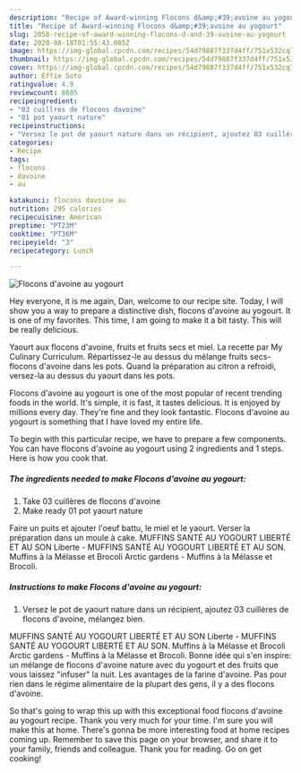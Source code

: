 ```yaml
---
description: "Recipe of Award-winning Flocons d&amp;#39;avoine au yogourt"
title: "Recipe of Award-winning Flocons d&amp;#39;avoine au yogourt"
slug: 2058-recipe-of-award-winning-flocons-d-and-39-avoine-au-yogourt
date: 2020-08-18T01:55:43.005Z
image: https://img-global.cpcdn.com/recipes/54d79887f337d4ff/751x532cq70/flocons-davoine-au-yogourt-photo-principale-de-la-recette.jpg
thumbnail: https://img-global.cpcdn.com/recipes/54d79887f337d4ff/751x532cq70/flocons-davoine-au-yogourt-photo-principale-de-la-recette.jpg
cover: https://img-global.cpcdn.com/recipes/54d79887f337d4ff/751x532cq70/flocons-davoine-au-yogourt-photo-principale-de-la-recette.jpg
author: Effie Soto
ratingvalue: 4.9
reviewcount: 8605
recipeingredient:
- "03 cuillres de flocons davoine"
- "01 pot yaourt nature"
recipeinstructions:
- "Versez le pot de yaourt nature dans un récipient, ajoutez 03 cuillères de flocons d&#39;avoine, mélangez bien."
categories:
- Recipe
tags:
- flocons
- davoine
- au

katakunci: flocons davoine au 
nutrition: 295 calories
recipecuisine: American
preptime: "PT23M"
cooktime: "PT36M"
recipeyield: "3"
recipecategory: Lunch

---
```



![Flocons d&#39;avoine au yogourt](https://img-global.cpcdn.com/recipes/54d79887f337d4ff/751x532cq70/flocons-davoine-au-yogourt-photo-principale-de-la-recette.jpg)

Hey everyone, it is me again, Dan, welcome to our recipe site. Today, I will show you a way to prepare a distinctive dish, flocons d&#39;avoine au yogourt. It is one of my favorites. This time, I am going to make it a bit tasty. This will be really delicious.

Yaourt aux flocons d&#39;avoine, fruits et fruits secs et miel. La recette par My Culinary Curriculum. Répartissez-le au dessus du mélange fruits secs-flocons d&#39;avoine dans les pots. Quand la préparation au citron a refroidi, versez-la au dessus du yaourt dans les pots.

Flocons d&#39;avoine au yogourt is one of the most popular of recent trending foods in the world. It's simple, it is fast, it tastes delicious. It is enjoyed by millions every day. They're fine and they look fantastic. Flocons d&#39;avoine au yogourt is something that I have loved my entire life.


To begin with this particular recipe, we have to prepare a few components. You can have flocons d&#39;avoine au yogourt using 2 ingredients and 1 steps. Here is how you cook that.

<!--inarticleads1-->

##### The ingredients needed to make Flocons d&#39;avoine au yogourt:

1. Take 03 cuillères de flocons d&#39;avoine
1. Make ready 01 pot yaourt nature


Faire un puits et ajouter l&#39;oeuf battu, le miel et le yaourt. Verser la préparation dans un moule à cake. MUFFINS SANTÉ AU YOGOURT LIBERTÉ ET AU SON Liberte - MUFFINS SANTÉ AU YOGOURT LIBERTÉ ET AU SON. Muffins à la Mélasse et Brocoli Arctic gardens - Muffins à la Mélasse et Brocoli. 

<!--inarticleads2-->

##### Instructions to make Flocons d&#39;avoine au yogourt:

1. Versez le pot de yaourt nature dans un récipient, ajoutez 03 cuillères de flocons d&#39;avoine, mélangez bien.


MUFFINS SANTÉ AU YOGOURT LIBERTÉ ET AU SON Liberte - MUFFINS SANTÉ AU YOGOURT LIBERTÉ ET AU SON. Muffins à la Mélasse et Brocoli Arctic gardens - Muffins à la Mélasse et Brocoli. Bonne idée qui s&#39;en inspire: un mélange de flocons d&#39;avoine nature avec du yogourt et des fruits que vous laissez &#34;infuser&#34; la nuit. Les avantages de la farine d&#39;avoine. Pas pour rien dans le régime alimentaire de la plupart des gens, il y a des flocons d&#39;avoine. 

So that's going to wrap this up with this exceptional food flocons d&#39;avoine au yogourt recipe. Thank you very much for your time. I'm sure you will make this at home. There's gonna be more interesting food at home recipes coming up. Remember to save this page on your browser, and share it to your family, friends and colleague. Thank you for reading. Go on get cooking!
